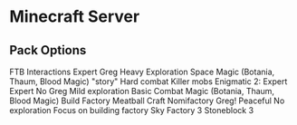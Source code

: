 # Minecraft Server

## Pack Options

FTB Interactions
    Expert
    Greg
    Heavy Exploration
    Space
    Magic (Botania, Thaum, Blood Magic)
    "story"
    Hard combat
    Killer mobs
Enigmatic 2: Expert
    Expert
    No Greg
    Mild exploration
    Basic Combat
    Magic (Botania, Thaum, Blood Magic)
    Build Factory
Meatball Craft
Nomifactory
    Greg!
    Peaceful
    No exploration
    Focus on building factory
Sky Factory 3
Stoneblock 3